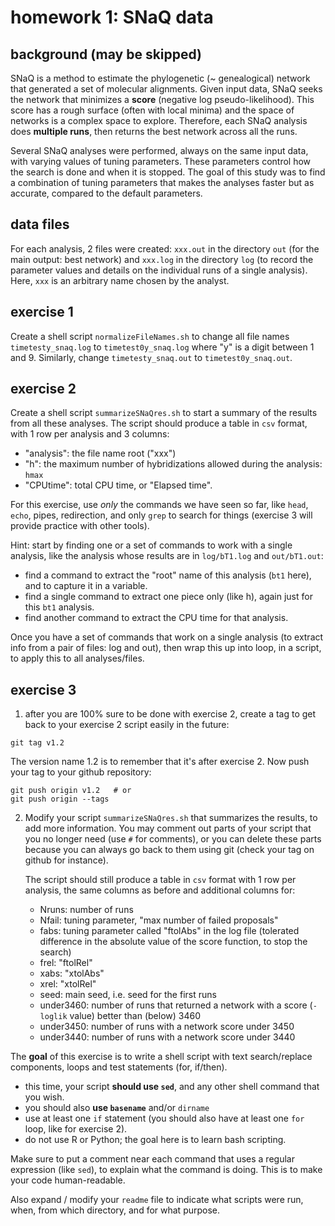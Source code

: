 homework 1: SNaQ data
=====================

## background (may be skipped)

SNaQ is a method to estimate the phylogenetic (~ genealogical) network
that generated a set of molecular alignments.
Given input data, SNaQ seeks the network that minimizes a **score**
(negative log pseudo-likelihood).
This score has a rough surface (often with local minima)
and the space of networks is a complex space to explore.
Therefore, each SNaQ analysis does **multiple runs**,
then returns the best network across all the runs.

Several SNaQ analyses were performed, always on the same input data,
with varying values of tuning parameters. These parameters control
how the search is done and when it is stopped. The goal of this study
was to find a combination of tuning parameters that makes the analyses
faster but as accurate, compared to the default parameters.

## data files

For each analysis, 2 files were created:
`xxx.out` in the directory `out` (for the main output: best network)
and `xxx.log` in the directory `log` (to record the parameter values and
details on the individual runs of a single analysis).
Here, `xxx` is an arbitrary name chosen by the analyst.


## exercise 1

 Create a shell script `normalizeFileNames.sh` to change all file names
   `timetesty_snaq.log` to `timetest0y_snaq.log` where "y" is a digit between 1 and 9.
   Similarly, change `timetesty_snaq.out` to `timetest0y_snaq.out`.

## exercise 2

 Create a shell script `summarizeSNaQres.sh` to start a summary of the results
   from all these analyses. The script should produce a table in `csv` format,
   with 1 row per analysis and 3 columns:

   - "analysis": the file name root ("xxx")
   - "h": the maximum number of hybridizations allowed during the analysis: `hmax`
   - "CPUtime": total CPU time, or "Elapsed time".

For this exercise, use *only* the commands we have seen so far, like `head`,
   `echo`, pipes, redirection, and only `grep` to search for things
   (exercise 3 will provide practice with other tools).

   Hint: start by finding one or a set of commands to work with a single
   analysis, like the analysis whose results are in `log/bT1.log`
   and `out/bT1.out`:

   - find a command to extract the "root" name of this analysis (`bt1` here),
     and to capture it in a variable.
   - find a single command to extract one piece only (like h), again just
     for this `bt1` analysis.
   - find another command to extract the CPU time for that analysis.

Once you have a set of commands that work on a single analysis
   (to extract info from a pair of files: log and out), then wrap this up
   into loop, in a script, to apply this to all analyses/files.

## exercise 3

1. after you are 100% sure to be done with exercise 2,
  create a tag to get back to your exercise 2 script easily in the future:

  ```shell
  git tag v1.2
  ```

  The version name 1.2 is to remember that it's after exercise 2.
  Now push your tag to your github repository:

  ```shell
  git push origin v1.2   # or
  git push origin --tags
  ```

2. Modify your script `summarizeSNaQres.sh` that summarizes the results,
   to add more information. You may comment out parts of your script that
   you no longer need (use `#` for comments), or you can delete these parts
   because you can always go back to them using git
   (check your tag on github for instance).

   The script should still produce a table in `csv` format with 1 row per analysis,
   the same columns as before and additional columns for:

   - Nruns: number of runs
   - Nfail: tuning parameter, "max number of failed proposals"
   - fabs: tuning parameter called "ftolAbs" in the log file (tolerated
     difference in the absolute value of the score function, to stop the search)
   - frel: "ftolRel"
   - xabs: "xtolAbs"
   - xrel: "xtolRel"
   - seed: main seed, i.e. seed for the first runs
   - under3460: number of runs that returned a network with a score
     (`-loglik` value) better than (below) 3460
   - under3450: number of runs with a network score under 3450
   - under3440: number of runs with a network score under 3440

   <!-- - aveCPUtime: average CPU time per run: CPUtime / Nruns -->

  The **goal** of this exercise is to write a shell script with text
  search/replace components, loops and test statements (for, if/then).

  - this time, your script **should use `sed`**,
    and any other shell command that you wish.
  - you should also **use `basename`** and/or `dirname`
  - use at least one `if` statement (you should also have at least one
    `for` loop, like for exercise 2).
  - do not use R or Python; the goal here is to learn bash scripting.

  Make sure to put a comment near each command that uses a regular expression
  (like `sed`), to explain what the command is doing.
  This is to make your code human-readable.

  Also expand / modify your `readme` file to indicate what
  scripts were run, when, from which directory, and for what purpose.
